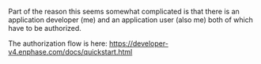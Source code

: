Part of the reason this seems somewhat complicated is that there is an application developer (me) and an application user (also me) both of which have to be authorized.

The authorization flow is here:
https://developer-v4.enphase.com/docs/quickstart.html

